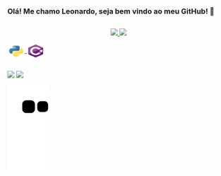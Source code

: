 ### Olá! Me chamo Leonardo, seja bem vindo ao meu GitHub! 👋
##
<div align="center">
  <a href="https://github.com/LeonardoFurtadoDeLuna">
  <img height="150em" src="https://github-readme-stats.vercel.app/api?username=LeonardoFurtadoDeLuna&show_icons=true&theme=dracula&include_all_commits=true&count_private=true"/>
  <img height="150em" src="https://github-readme-stats.vercel.app/api/top-langs/?username=LeonardoFurtadoDeLuna&layout=compact&langs_count=7&theme=dracula"/>
</div>
  
<div style="display: inline_block"><br>
  <img align="center" alt="Python" height="30" width="40" src="https://raw.githubusercontent.com/devicons/devicon/master/icons/python/python-original.svg">
  <img align="center" alt="Csharp" height="30" width="40" src="https://raw.githubusercontent.com/devicons/devicon/master/icons/csharp/csharp-original.svg">
  
</div>
  
  ##
  
 <div> 
  <a href = "mailto:leonardo.furtado2002@gmail.com"><img src="https://img.shields.io/badge/-Gmail-%23333?style=for-the-badge&logo=gmail&logoColor=white" target="_blank"></a>
  <a href="https://www.linkedin.com/in/leonardo-furtado-de-luna" target="_blank"><img src="https://img.shields.io/badge/-LinkedIn-%230077B5?style=for-the-badge&logo=linkedin&logoColor=white" target="_blank"></a> 
   
  ![Snake animation](https://github.com/LeonardoFurtadoDeLuna/leonardo/blob/output/github-contribution-grid-snake.svg)
 
</div>
